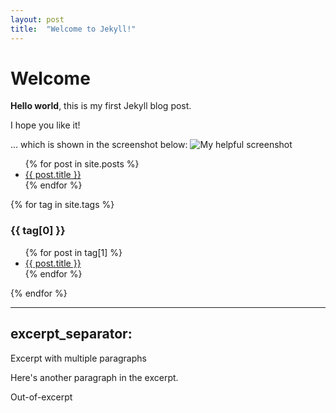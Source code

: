```yaml
---
layout: post
title:  "Welcome to Jekyll!"
---
```


# Welcome

**Hello world**, this is my first Jekyll blog post.

I hope you like it!

... which is shown in the screenshot below:
![My helpful screenshot](/assets/screenshot.jpg)

<ul>
  {% for post in site.posts %}
    <li>
      <a href="{{ post.url }}">{{ post.title }}</a>
    </li>
  {% endfor %}
</ul>

{% for tag in site.tags %}
  <h3>{{ tag[0] }}</h3>
  <ul>
    {% for post in tag[1] %}
      <li><a href="{{ post.url }}">{{ post.title }}</a></li>
    {% endfor %}
  </ul>
{% endfor %}

---
excerpt_separator: <!--more-->
---

Excerpt with multiple paragraphs

Here's another paragraph in the excerpt.
<!--more-->
Out-of-excerpt
